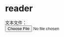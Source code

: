 # reader

<div id='the-input'>
 <label for="input-file">文本文件：</label><br>
 <input type="file" id="input-file">
</div>

<div id="content-target"></div>
<script type="text/javascript">
document.getElementById('input-file')
  .addEventListener('change', getFile)

function getFile(event) {
	const input = event.target
  if ('files' in input && input.files.length > 0) {
	  placeFileContent(
      document.getElementById('content-target'),
      input.files[0])
       document.getElementById('the-input').remove()
  }
}

function placeFileContent(target, file) {
	readFileContent(file).then(content => {
  	target.innerHTML = ("<p>"+content).replace(/\r?\n|\r/g, "</p><p>").replace(/\s{4}/g, "　　　　")+"</p>"
  }).catch(error => console.log(error))
}

function readFileContent(file) {
	const reader = new FileReader()
  return new Promise((resolve, reject) => {
    reader.onload = event => resolve(event.target.result)
    reader.onerror = error => reject(error)
    reader.readAsText(file)
  })
}
</script>